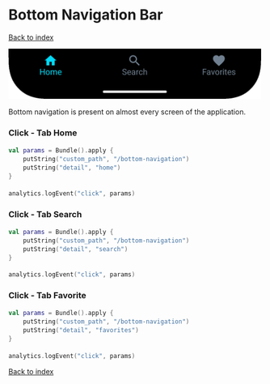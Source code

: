 # Bottom Navigation Bar

[Back to index](index.md)

<img src="img/bottom_navigation_bar.png" style="width:500px;" />

Bottom navigation is present on almost every screen of the application.

### Click - Tab Home

```kotlin
val params = Bundle().apply {
    putString("custom_path", "/bottom-navigation")
    putString("detail", "home")
}

analytics.logEvent("click", params)
```

### Click - Tab Search

```kotlin
val params = Bundle().apply {
    putString("custom_path", "/bottom-navigation")
    putString("detail", "search")
}

analytics.logEvent("click", params)
```

### Click - Tab Favorite

```kotlin
val params = Bundle().apply {
    putString("custom_path", "/bottom-navigation")
    putString("detail", "favorites")
}

analytics.logEvent("click", params)
```

[Back to index](index.md)

